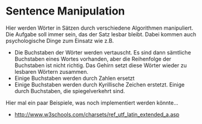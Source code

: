 # Sentence Manipulation

Hier werden Wörter in Sätzen durch verschiedene Algorithmen manipuliert.
Die Aufgabe soll immer sein, das der Satz lesbar bleibt. Dabei kommen auch psychologische Dinge zum Einsatz wie z.B.

* Die Buchstaben der Wörter werden vertauscht. Es sind dann sämtliche Buchstaben eines Wortes vorhanden, aber die Reihenfolge
der Buchstaben ist nicht richtig. Das Gehirn setzt diese Wörter wieder zu lesbaren Wörtern zusammen.
* Einige Buchstaben werden durch Zahlen ersetzt
* Einige Buchstaben werden durch Kyrillische Zeichen erstetzt. Einige durch Buchstaben, die spiegelverkehrt sind.

Hier mal ein paar Beispiele, was noch implementiert werden könnte...
* http://www.w3schools.com/charsets/ref_utf_latin_extended_a.asp
